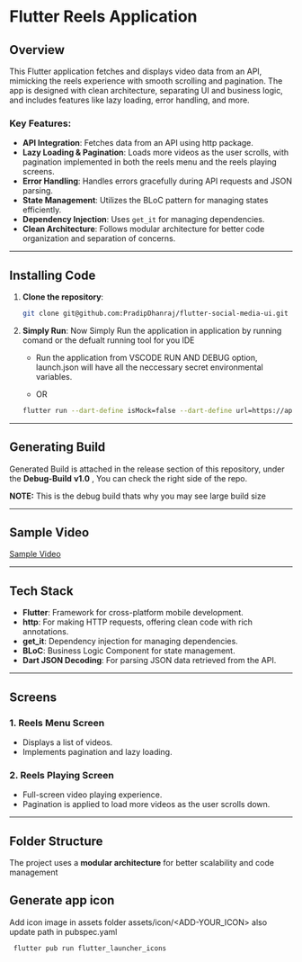 # Flutter Reels Application

## Overview
This Flutter application fetches and displays video data from an API, mimicking the reels experience with smooth scrolling and pagination. The app is designed with clean architecture, separating UI and business logic, and includes features like lazy loading, error handling, and more.

### Key Features:
- **API Integration**: Fetches data from an API using http package.
- **Lazy Loading & Pagination**: Loads more videos as the user scrolls, with pagination implemented in both the reels menu and the reels playing screens.
- **Error Handling**: Handles errors gracefully during API requests and JSON parsing.
- **State Management**: Utilizes the BLoC pattern for managing states efficiently.
- **Dependency Injection**: Uses `get_it` for managing dependencies.
- **Clean Architecture**: Follows modular architecture for better code organization and separation of concerns.

---

## Installing Code

1. **Clone the repository**:
   ```bash
   git clone git@github.com:PradipDhanraj/flutter-social-media-ui.git

1. **Simply Run**:
   Now Simply Run the application in application by running comand or the defualt running tool for you IDE
   - Run the application from VSCODE RUN AND DEBUG option, launch.json will have all the neccessary secret environmental variables.

   - OR

   ```bash
   flutter run --dart-define isMock=false --dart-define url=https://api.ulearna.com
---

## Generating Build

Generated Build is attached in the release section of this repository, under the **Debug-Build** **v1.0** , You can check the right side of the repo.

**NOTE:** This is the debug build thats why you may see large build size

---

## Sample Video

 [Sample Video]()

---

## Tech Stack

- **Flutter**: Framework for cross-platform mobile development.
- **http**: For making HTTP requests, offering clean code with rich annotations.
- **get_it**: Dependency injection for managing dependencies.
- **BLoC**: Business Logic Component for state management.
- **Dart JSON Decoding**: For parsing JSON data retrieved from the API.

---

## Screens

### 1. **Reels Menu Screen**
   - Displays a list of videos.
   - Implements pagination and lazy loading.

### 2. **Reels Playing Screen**
   - Full-screen video playing experience.
   - Pagination is applied to load more videos as the user scrolls down.

---

## Folder Structure

The project uses a **modular architecture** for better scalability and code management

## Generate app icon
   Add icon image in assets folder
      assets/icon/<ADD-YOUR_ICON>
   also update path in pubspec.yaml   
  ```bash
   flutter pub run flutter_launcher_icons  